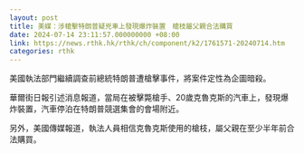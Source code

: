 ```yaml
---
layout: post
title: 美媒：涉槍擊特朗普疑兇車上發現爆炸裝置　槍枝屬父親合法購買
date: 2024-07-14 23:11:57.000000000 +08:00
link: https://news.rthk.hk/rthk/ch/component/k2/1761571-20240714.htm
categories: rthk
---
```


美國執法部門繼續調查前總統特朗普遭槍擊事件，將案件定性為企圖暗殺。

華爾街日報引述消息報道，當局在被擊斃槍手、20歲克魯克斯的汽車上，發現爆炸裝置，汽車停泊在特朗普競選集會的會場附近。

另外，美國傳媒報道，執法人員相信克魯克斯使用的槍枝，屬父親在至少半年前合法購買。
